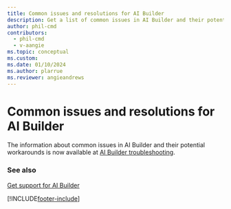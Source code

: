 ```yaml
---
title: Common issues and resolutions for AI Builder
description: Get a list of common issues in AI Builder and their potential workarounds.
author: phil-cmd
contributors:
  - phil-cmd
  - v-aangie
ms.topic: conceptual
ms.custom: 
ms.date: 01/10/2024
ms.author: plarrue
ms.reviewer: angieandrews
---
```


# Common issues and resolutions for AI Builder

The information about common issues in AI Builder and their potential workarounds is now available at [AI Builder troubleshooting](/troubleshoot/power-platform/ai-builder/welcome-ai-builder).

### See also

[Get support for AI Builder](support.md)


[!INCLUDE[footer-include](includes/footer-banner.md)]
